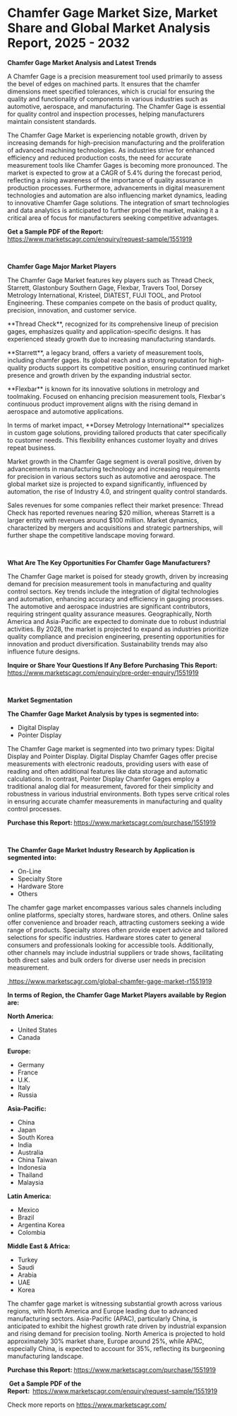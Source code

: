 <p><h1>Chamfer Gage Market Size, Market Share and Global Market Analysis Report, 2025 - 2032</h1></p><p><strong>Chamfer Gage Market Analysis and Latest Trends</strong></p>
<p><p>A Chamfer Gage is a precision measurement tool used primarily to assess the bevel of edges on machined parts. It ensures that the chamfer dimensions meet specified tolerances, which is crucial for ensuring the quality and functionality of components in various industries such as automotive, aerospace, and manufacturing. The Chamfer Gage is essential for quality control and inspection processes, helping manufacturers maintain consistent standards.</p><p>The Chamfer Gage Market is experiencing notable growth, driven by increasing demands for high-precision manufacturing and the proliferation of advanced machining technologies. As industries strive for enhanced efficiency and reduced production costs, the need for accurate measurement tools like Chamfer Gages is becoming more pronounced. The market is expected to grow at a CAGR of 5.4% during the forecast period, reflecting a rising awareness of the importance of quality assurance in production processes. Furthermore, advancements in digital measurement technologies and automation are also influencing market dynamics, leading to innovative Chamfer Gage solutions. The integration of smart technologies and data analytics is anticipated to further propel the market, making it a critical area of focus for manufacturers seeking competitive advantages.</p></p>
<p><strong>Get a Sample PDF of the Report:&nbsp;</strong> <a href="https://www.marketscagr.com/enquiry/request-sample/1551919?utm_campaign=2208&utm_medium=2&utm_source=Github&utm_content=ia&utm_term=06022025&utm_id=chamfer-gage">https://www.marketscagr.com/enquiry/request-sample/1551919</a></p>
<p>&nbsp;</p>
<p><strong>Chamfer Gage Major Market Players</strong></p>
<p><p>The Chamfer Gage Market features key players such as Thread Check, Starrett, Glastonbury Southern Gage, Flexbar, Travers Tool, Dorsey Metrology International, Kristeel, DIATEST, FUJI TOOL, and Protool Engineering. These companies compete on the basis of product quality, precision, innovation, and customer service.</p><p>**Thread Check**, recognized for its comprehensive lineup of precision gages, emphasizes quality and application-specific designs. It has experienced steady growth due to increasing manufacturing standards. </p><p>**Starrett**, a legacy brand, offers a variety of measurement tools, including chamfer gages. Its global reach and a strong reputation for high-quality products support its competitive position, ensuring continued market presence and growth driven by the expanding industrial sector.</p><p>**Flexbar** is known for its innovative solutions in metrology and toolmaking. Focused on enhancing precision measurement tools, Flexbar's continuous product improvement aligns with the rising demand in aerospace and automotive applications.</p><p>In terms of market impact, **Dorsey Metrology International** specializes in custom gage solutions, providing tailored products that cater specifically to customer needs. This flexibility enhances customer loyalty and drives repeat business.</p><p>Market growth in the Chamfer Gage segment is overall positive, driven by advancements in manufacturing technology and increasing requirements for precision in various sectors such as automotive and aerospace. The global market size is projected to expand significantly, influenced by automation, the rise of Industry 4.0, and stringent quality control standards.</p><p>Sales revenues for some companies reflect their market presence: Thread Check has reported revenues nearing $20 million, whereas Starrett is a larger entity with revenues around $100 million. Market dynamics, characterized by mergers and acquisitions and strategic partnerships, will further shape the competitive landscape moving forward.</p></p>
<p>&nbsp;</p>
<p><strong>What Are The Key Opportunities For Chamfer Gage Manufacturers?</strong></p>
<p><p>The Chamfer Gage market is poised for steady growth, driven by increasing demand for precision measurement tools in manufacturing and quality control sectors. Key trends include the integration of digital technologies and automation, enhancing accuracy and efficiency in gauging processes. The automotive and aerospace industries are significant contributors, requiring stringent quality assurance measures. Geographically, North America and Asia-Pacific are expected to dominate due to robust industrial activities. By 2028, the market is projected to expand as industries prioritize quality compliance and precision engineering, presenting opportunities for innovation and product diversification. Sustainability trends may also influence future designs.</p></p>
<p><strong>Inquire or Share Your Questions If Any Before Purchasing This Report:</strong> <a href="https://www.marketscagr.com/enquiry/pre-order-enquiry/1551919?utm_campaign=2208&utm_medium=2&utm_source=Github&utm_content=ia&utm_term=06022025&utm_id=chamfer-gage">https://www.marketscagr.com/enquiry/pre-order-enquiry/1551919</a></p>
<p>&nbsp;</p>
<p><strong>Market Segmentation</strong></p>
<p><strong>The Chamfer Gage Market Analysis by types is segmented into:</strong></p>
<p><ul><li>Digital Display</li><li>Pointer Display</li></ul></p>
<p><p>The Chamfer Gage market is segmented into two primary types: Digital Display and Pointer Display. Digital Display Chamfer Gages offer precise measurements with electronic readouts, providing users with ease of reading and often additional features like data storage and automatic calculations. In contrast, Pointer Display Chamfer Gages employ a traditional analog dial for measurement, favored for their simplicity and robustness in various industrial environments. Both types serve critical roles in ensuring accurate chamfer measurements in manufacturing and quality control processes.</p></p>
<p><strong>Purchase this Report:&nbsp;</strong><a href="https://www.marketscagr.com/purchase/1551919?utm_campaign=2208&utm_medium=2&utm_source=Github&utm_content=ia&utm_term=06022025&utm_id=chamfer-gage">https://www.marketscagr.com/purchase/1551919</a></p>
<p>&nbsp;</p>
<p><strong>The Chamfer Gage Market Industry Research by Application is segmented into:</strong></p>
<p><ul><li>On-Line</li><li>Specialty Store</li><li>Hardware Store</li><li>Others</li></ul></p>
<p><p>The chamfer gage market encompasses various sales channels including online platforms, specialty stores, hardware stores, and others. Online sales offer convenience and broader reach, attracting customers seeking a wide range of products. Specialty stores often provide expert advice and tailored selections for specific industries. Hardware stores cater to general consumers and professionals looking for accessible tools. Additionally, other channels may include industrial suppliers or trade shows, facilitating both direct sales and bulk orders for diverse user needs in precision measurement.</p></p>
<p><a href="https://www.marketscagr.com/global-chamfer-gage-market-r1551919?utm_campaign=2208&utm_medium=2&utm_source=Github&utm_content=ia&utm_term=06022025&utm_id=chamfer-gage">&nbsp;https://www.marketscagr.com/global-chamfer-gage-market-r1551919</a></p>
<p><strong>In terms of Region, the Chamfer Gage Market Players available by Region are:</strong></p>
<p>
    <p> <strong> North America: </strong>
        <ul>
            <li>United States</li>
            <li>Canada</li>
        </ul>
        </p> 
    <p> <strong> Europe: </strong>
        <ul>
            <li>Germany</li>
            <li>France</li>
            <li>U.K.</li>
            <li>Italy</li>
            <li>Russia</li>
        </ul>
        </p> 
    <p> <strong> Asia-Pacific: </strong>
        <ul>
            <li>China</li>
            <li>Japan</li>
            <li>South Korea</li>
            <li>India</li>
            <li>Australia</li>
            <li>China Taiwan</li>
            <li>Indonesia</li>
            <li>Thailand</li>
            <li>Malaysia</li>
        </ul>
        </p> 
    <p> <strong> Latin America: </strong>
        <ul>
            <li>Mexico</li>
            <li>Brazil</li>
            <li>Argentina Korea</li>
            <li>Colombia</li>
        </ul>
        </p> 
    <p> <strong> Middle East & Africa: </strong>
        <ul>
            <li>Turkey</li>
            <li>Saudi</li>
            <li>Arabia</li>
            <li>UAE</li>
            <li>Korea</li>
        </ul>
    </p>
    </p>
<p><p>The chamfer gage market is witnessing substantial growth across various regions, with North America and Europe leading due to advanced manufacturing sectors. Asia-Pacific (APAC), particularly China, is anticipated to exhibit the highest growth rate driven by industrial expansion and rising demand for precision tooling. North America is projected to hold approximately 30% market share, Europe around 25%, while APAC, especially China, is expected to account for 35%, reflecting its burgeoning manufacturing landscape.</p></p>
<p><strong>Purchase this Report: </strong><a href="https://www.marketscagr.com/purchase/1551919?utm_campaign=2208&utm_medium=2&utm_source=Github&utm_content=ia&utm_term=06022025&utm_id=chamfer-gage">https://www.marketscagr.com/purchase/1551919</a></p>
<p>&nbsp;<strong>Get a Sample PDF of the Report:&nbsp;&nbsp;</strong><a href="https://www.marketscagr.com/enquiry/request-sample/1551919?utm_campaign=2208&utm_medium=2&utm_source=Github&utm_content=ia&utm_term=06022025&utm_id=chamfer-gage">https://www.marketscagr.com/enquiry/request-sample/1551919</a></p>
<p><strong></strong></p>
<p>Check more reports on <a href="https://www.marketscagr.com/?utm_campaign=2208&utm_medium=2&utm_source=Github&utm_content=ia&utm_term=06022025&utm_id=chamfer-gage">https://www.marketscagr.com/</a></p>